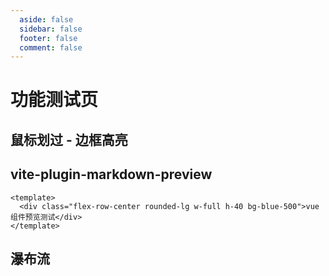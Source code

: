 ```yaml
---
  aside: false
  sidebar: false
  footer: false
  comment: false
---
```


# 功能测试页

## 鼠标划过 - 边框高亮

<BorderHover />

## vite-plugin-markdown-preview

```vue preview
<template>
  <div class="flex-row-center rounded-lg w-full h-40 bg-blue-500">vue 组件预览测试</div>
</template>
```

## 瀑布流

<!-- 参考：https://github.com/heikaimu/vue3-waterfall-plugin/tree/master -->
<WaterFallFlow />
